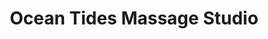 ---
title: "Ocean Tides Massage Studio"
url: /beaufort/ocean-tides-massage-studio/
shop: Massage
---